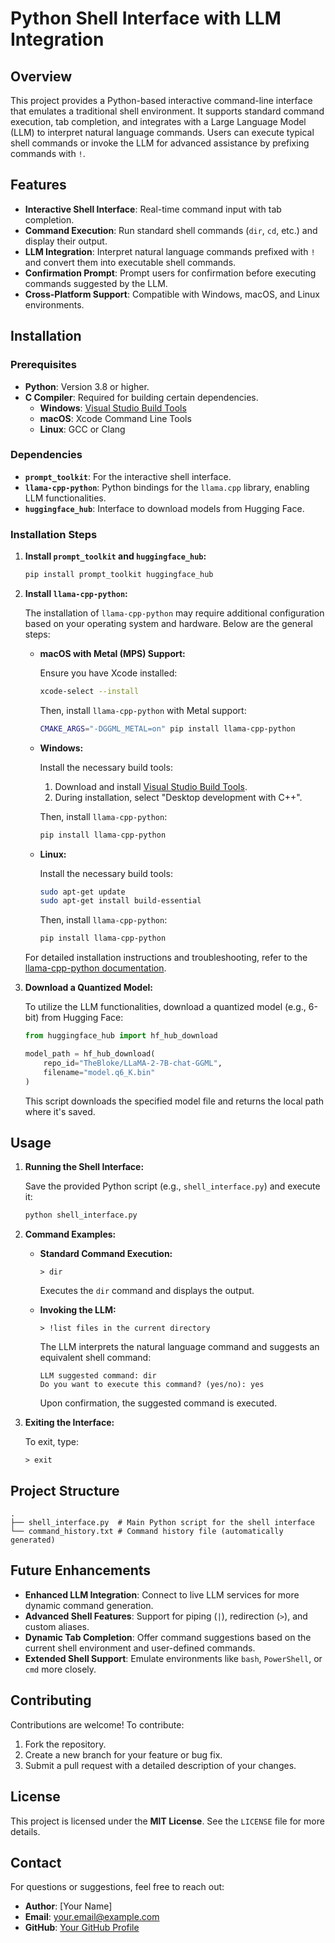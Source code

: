 # Python Shell Interface with LLM Integration

## Overview

This project provides a Python-based interactive command-line interface that emulates a traditional shell environment. It supports standard command execution, tab completion, and integrates with a Large Language Model (LLM) to interpret natural language commands. Users can execute typical shell commands or invoke the LLM for advanced assistance by prefixing commands with `!`.

## Features

- **Interactive Shell Interface**: Real-time command input with tab completion.
- **Command Execution**: Run standard shell commands (`dir`, `cd`, etc.) and display their output.
- **LLM Integration**: Interpret natural language commands prefixed with `!` and convert them into executable shell commands.
- **Confirmation Prompt**: Prompt users for confirmation before executing commands suggested by the LLM.
- **Cross-Platform Support**: Compatible with Windows, macOS, and Linux environments.

## Installation

### Prerequisites

- **Python**: Version 3.8 or higher.
- **C Compiler**: Required for building certain dependencies.
  - **Windows**: [Visual Studio Build Tools](https://visualstudio.microsoft.com/visual-cpp-build-tools/)
  - **macOS**: Xcode Command Line Tools
  - **Linux**: GCC or Clang

### Dependencies

- **`prompt_toolkit`**: For the interactive shell interface.
- **`llama-cpp-python`**: Python bindings for the `llama.cpp` library, enabling LLM functionalities.
- **`huggingface_hub`**: Interface to download models from Hugging Face.

### Installation Steps

1. **Install `prompt_toolkit` and `huggingface_hub`:**

   ```bash
   pip install prompt_toolkit huggingface_hub
   ```

2. **Install `llama-cpp-python`:**

   The installation of `llama-cpp-python` may require additional configuration based on your operating system and hardware. Below are the general steps:

   - **macOS with Metal (MPS) Support:**

     Ensure you have Xcode installed:

     ```bash
     xcode-select --install
     ```

     Then, install `llama-cpp-python` with Metal support:

     ```bash
     CMAKE_ARGS="-DGGML_METAL=on" pip install llama-cpp-python
     ```

   - **Windows:**

     Install the necessary build tools:

     1. Download and install [Visual Studio Build Tools](https://visualstudio.microsoft.com/visual-cpp-build-tools/).
     2. During installation, select "Desktop development with C++".

     Then, install `llama-cpp-python`:

     ```bash
     pip install llama-cpp-python
     ```

   - **Linux:**

     Install the necessary build tools:

     ```bash
     sudo apt-get update
     sudo apt-get install build-essential
     ```

     Then, install `llama-cpp-python`:

     ```bash
     pip install llama-cpp-python
     ```

   For detailed installation instructions and troubleshooting, refer to the [llama-cpp-python documentation](https://pypi.org/project/llama-cpp-python/).

3. **Download a Quantized Model:**

   To utilize the LLM functionalities, download a quantized model (e.g., 6-bit) from Hugging Face:

   ```python
   from huggingface_hub import hf_hub_download

   model_path = hf_hub_download(
       repo_id="TheBloke/LLaMA-2-7B-chat-GGML",
       filename="model.q6_K.bin"
   )
   ```

   This script downloads the specified model file and returns the local path where it's saved.

## Usage

1. **Running the Shell Interface:**

   Save the provided Python script (e.g., `shell_interface.py`) and execute it:

   ```bash
   python shell_interface.py
   ```

2. **Command Examples:**

   - **Standard Command Execution:**

     ```
     > dir
     ```

     Executes the `dir` command and displays the output.

   - **Invoking the LLM:**

     ```
     > !list files in the current directory
     ```

     The LLM interprets the natural language command and suggests an equivalent shell command:

     ```
     LLM suggested command: dir
     Do you want to execute this command? (yes/no): yes
     ```

     Upon confirmation, the suggested command is executed.

3. **Exiting the Interface:**

   To exit, type:

   ```
   > exit
   ```

## Project Structure

```
.
├── shell_interface.py  # Main Python script for the shell interface
└── command_history.txt # Command history file (automatically generated)
```

## Future Enhancements

- **Enhanced LLM Integration**: Connect to live LLM services for more dynamic command generation.
- **Advanced Shell Features**: Support for piping (`|`), redirection (`>`), and custom aliases.
- **Dynamic Tab Completion**: Offer command suggestions based on the current shell environment and user-defined commands.
- **Extended Shell Support**: Emulate environments like `bash`, `PowerShell`, or `cmd` more closely.

## Contributing

Contributions are welcome! To contribute:

1. Fork the repository.
2. Create a new branch for your feature or bug fix.
3. Submit a pull request with a detailed description of your changes.

## License

This project is licensed under the **MIT License**. See the `LICENSE` file for more details.

## Contact

For questions or suggestions, feel free to reach out:

- **Author**: [Your Name]
- **Email**: your.email@example.com
- **GitHub**: [Your GitHub Profile](https://github.com/yourusername)
